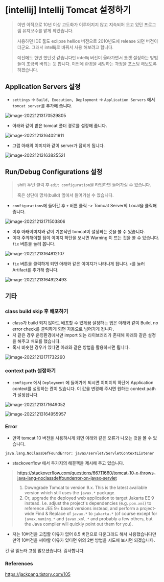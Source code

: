 

# [intellij] Intellij Tomcat 설정하기

> 이번 이직으로 10년 이상 고도화가 이루어지지 않고 지속되어 오고 있던 프로그램 유지보수를 맡게 되었습니다.
>
> 사용하던 IDE 툴도 eclipse hellios 버전으로 2010년도에 release 되던 버전이더군요. 그래서 intellij로 바꿔서 사용 해보려고 합니다.
>
> 예전에도 한번 했던것 같습니다만 intellij 버전이 올라가면서 톰캣 설정하는 방법들이 조금씩 바뀌는 듯 합니다. 이번에 환경을 세팅하는 과정을 포스팅 해보도록 하겠습니다.



## Application Servers 설정

- `settings` -> `Build, Execution, Deployment` -> `Application Servers` 에서 `tomcat server`를 추가해 줍니다.

![image-20221213170529805](https://raw.githubusercontent.com/KrGil/TIL/c21b74ea5717f2ccc7d4e105b08f6365fefc2267/CS/IDETools/Intellij/Intellij_tomcat.assets/image-20221213170529805.png)

- 아래와 같이 받은 tomcat 폴더 경로를 설정해 줍니다.

![image-20221213164021911](https://raw.githubusercontent.com/KrGil/TIL/c21b74ea5717f2ccc7d4e105b08f6365fefc2267/CS/IDETools/Intellij/Intellij_tomcat.assets/image-20221213164021911.png)

- 그럼 아래의 이미지와 같이 server가 잡히게 됩니다.

![image-20221213163825521](https://raw.githubusercontent.com/KrGil/TIL/c21b74ea5717f2ccc7d4e105b08f6365fefc2267/CS/IDETools/Intellij/Intellij_tomcat.assets/image-20221213163825521.png)



## Run/Debug Configurations 설정

> shift 두번 클릭 후 `edit configuration`을 타입하면 들어가실 수 있습니다.
>
> 혹은 상단에 망치(build) 옆에서 들어가실 수 있습니다.



- `configurations`에 들어간 후 `+` 버튼 클릭 -> Tomcat Server의 Local을 클릭해 줍니다.	

![image-20221213171503806](https://raw.githubusercontent.com/KrGil/TIL/c21b74ea5717f2ccc7d4e105b08f6365fefc2267/CS/IDETools/Intellij/Intellij_tomcat.assets/image-20221213171503806.png)



- 이후 아래이미지와 같이 기본적인 tomcat이 설정되는 것을 볼 수 있습니다.
- 이때 주의해야할 점이 이미지 하단을 보시면 Warning 이 뜨는 것을 볼 수 있습니다. `fix` 버튼을 눌러 봅니다.

![image-20221213164812107](https://raw.githubusercontent.com/KrGil/TIL/c21b74ea5717f2ccc7d4e105b08f6365fefc2267/CS/IDETools/Intellij/Intellij_tomcat.assets/image-20221213164812107.png)

- `fix` 버튼을 클릭하게 되면 아래와 같은 이미지가 나타나게 됩니다.  `+`를 눌러 Artifact를 추가해 줍니다.

![image-20221213164923493](https://raw.githubusercontent.com/KrGil/TIL/c21b74ea5717f2ccc7d4e105b08f6365fefc2267/CS/IDETools/Intellij/Intellij_tomcat.assets/image-20221213164923493.png)



## 기타

### class build skip 후 배포하기

- class가 build 되지 않아도 배포할 수 있게끔  설정하는 법은 아래와 같이 Build, no error check를 클릭하게 되면 자동으로 넘어가게 됩니다.
- 저 같은 경우 운영환경에서만 import 되는 라이브러리가 존재해 아래와 같은 설정을 해주고 배포를 했습니다. 
- 혹시 비슷한 경우가 있다면 아래와 같은 방법을 활용하시면 됩니다.

![image-20221213171732260](https://raw.githubusercontent.com/KrGil/TIL/c21b74ea5717f2ccc7d4e105b08f6365fefc2267/CS/IDETools/Intellij/Intellij_tomcat.assets/image-20221213171732260.png)

### context path 설정하기

- `configure` 에서 `Deployment` 에 들어가게 되시면 이미지의 하단에 Application context를 설정하는 란이 있습니다. 이 값을 변경해 주시면 원하는 context path가 설정됩니다.

![image-20221213171649052](https://raw.githubusercontent.com/KrGil/TIL/c21b74ea5717f2ccc7d4e105b08f6365fefc2267/CS/IDETools/Intellij/Intellij_tomcat.assets/image-20221213171649052.png)







![image-20221213164955957](https://raw.githubusercontent.com/KrGil/TIL/c21b74ea5717f2ccc7d4e105b08f6365fefc2267/CS/IDETools/Intellij/Intellij_tomcat.assets/image-20221213164955957.png)





### Error

- 만약 tomcat 10 버전을 사용하시게 되면 아래와 같은 오류가 나오는 것을 볼 수 있습니다.

```log
java.lang.NoClassDefFoundError: javax/servlet/ServletContextListener
```



- stackoverflow 에서 두가지의 해결책을 제시해 주고 있습니다.

> https://stackoverflow.com/questions/66711660/tomcat-10-x-throws-java-lang-noclassdeffounderror-on-javax-servlet
>
> 1. Downgrade Tomcat to version 9.x. This is the latest available version which still uses the `javax.*` package.
> 2. Or, upgrade the deployed web application to target Jakarta EE 9 instead. I.e. adjust the project's dependencies (e.g. `pom.xml`) to reference JEE 9+ based versions instead, and perform a project-wide Find & Replace of `javax.*` to `jakarta.*` (of course except for `javax.naming.*` and `javax.xml.*` and probably a few others, but the Java compiler will quickly point out them for you).

- 저는 10버전을 고집할 이유가 없어 8.5 버전으로 다운그래드 해서 사용했습니다만 만약 10버전을 써야할 이유가 있다면 위의 2번 방법을 시도해 보시면 되겠습니다.



긴 글 읽느라 고생 많으셨습니다. 감사합니다.



### References

https://jackpang.tistory.com/105